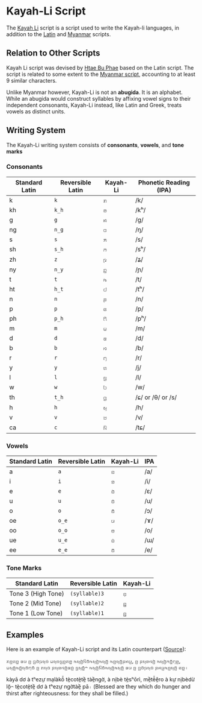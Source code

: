 
# Kayah-Li Script

The [Kayah Li](https://en.wikipedia.org/wiki/Kayah_Li_alphabet) script is a script used to write the Kayah-li languages, in addition to the [Latin](https://en.wikipedia.org/wiki/Latin_alphabet "Latin alphabet") and [Myanmar](https://en.wikipedia.org/wiki/Myanmar_alphabet "Myanmar alphabet") scripts.


## Relation to Other Scripts
Kayah Li script was devised by [Htae Bu Phae](https://en.wikipedia.org/w/index.php?title=Htae_Bu_Phae&action=edit&redlink=1 "Htae Bu Phae (page does not exist)") based on the Latin script. The script is related to some extent to the [Myanmar script](https://en.wikipedia.org/wiki/Myanmar_script "Myanmar script"), accounting to at least 9 similar characters.

Unlike Myanmar however, Kayah-Li is not an **abugida**. It is an alphabet. While an abugida would construct syllables by affixing vowel signs to their independent consonants, Kayah-Li instead, like Latin and Greek, treats vowels as distinct units. 


## Writing System
The Kayah-Li writing system consists of **consonants**, **vowels**, and **tone marks**


### Consonants

| Standard Latin | Reversible Latin    | Kayah-Li | Phonetic Reading (IPA) |
| ------- | ------- | ------- | --- |
| k  | `k` |ꤊ  | /k/ |
| kh  | `k_h` | ꤋ    | /kʰ/ |
| g  | `g`      | ꤌ    | /g/ |
| ng | `n_g`     | ꤍ   | /ŋ/|
| s | `s`      | ꤎ    | /s/|
| sh | `s_h`      | ꤏ   | /sʰ/|
| zh | `z`      | ꤐ   | /ʑ/|
| ny | `n_y`      |ꤑ   | /ɲ/|
| t | `t`      | ꤒ   | /t/|
| ht | `h_t`      | ꤓ    | /tʰ/|
| n | `n`      | ꤔ   | /n/|
| p | `p`      | ꤕ   | /p/|
| ph | `p_h`      | ꤖ   | /pʰ/|
| m | `m`      |ꤗ    | /m/|
| d | `d`      |ꤘ     | /d/|
| b | `b`      |ꤙ     | /b/|
| r | `r`      | ꤚ    | /r/|
| y | `y`      |ꤛ     | /j/|
| l | `l`      | ꤜ   | /l/|
| w | `w`      |ꤝ   | /w/|
| th | `t_h`      | ꤞ   | /ɕ/ or /θ/ or /s/|
| h | `h`      | ꤟ   | /h/|
| v | `v`      | ꤠ    | /v/|
| ca | `c`      | ꤡ   | /tɕ/|


### Vowels

| Standard Latin | Reversible Latin | Kayah-Li | IPA |
| ------- | ------- | ------- | --- |
| a       | `a`       | ꤢ      | /a/ |
| i       | `i`      | ꤤ      | /i/|
| e        | `e`       | ꤢꤧ      | /ɛ/ |
| u       | `u`      | ꤢꤨ      | /u/|
| o        | `o`       | ꤢꤪ      | /ɔ/ |
| oe        | `o_e`       | ꤣ      | /ɤ/ |
| oo        | `o_o`       | ꤥ      | /o/ |
| ue        | `u_e`       | ꤢꤦ      | /ɯ/ |
| ee        | `e_e`       | ꤢꤩ      | /e/ |


### Tone Marks

| Standard Latin | Reversible Latin | Kayah-Li |
| ------- | ------- | ------- |
| Tone 3 (High Tone)       | `(syllable)3`       |ꤢ꤫    |
| Tone 2 (Mid Tone)       | `(syllable)2`       |ꤢ꤭ |
| Tone 1 (Low Tone)       | `(syllable)1`       | ꤢ꤬ |






## Examples

Here is an example of Kayah-Li script and its Latin counterpart ([Source](https://omniglot.com/writing/redkaren.htm)):

ꤊꤢ꤬ꤛꤢ꤭ ꤘꤣ ꤢ꤬ ꤞꤢꤧꤐꤟꤢꤦ ꤗꤟꤢꤜꤢ꤬ꤊꤥ꤭ ꤒꤟꤢꤧ꤬ꤡꤢꤪꤒꤟꤢꤧ꤬ꤒꤟꤢꤩ꤬ ꤒꤢ꤬ꤟꤢꤩ꤬ꤔꤌꤣ꤬, ꤢ꤬ ꤔꤟꤤꤙꤢꤧ꤬ ꤒꤟꤢꤧ꤬ꤏꤢꤪ꤭ꤚꤤ꤬, ꤗꤟꤢꤩ꤬ꤒꤢꤩ꤭ꤟꤢꤩꤚꤢꤪ ꤢ꤬ ꤊꤟꤢꤦ ꤔꤟꤤꤙꤢꤧ꤬ꤘꤢꤦ꤬ ꤜꤟꤢꤪ꤭꤮ ꤒꤟꤢꤧ꤬ꤡꤢꤪꤒꤟꤢꤧ꤬ꤒꤟꤢꤩ꤬ ꤘꤣ ꤢ꤬ ꤞꤢꤧꤐꤟꤢꤦ ꤔꤌꤣ꤬ꤒꤢ꤬ꤟꤢꤩ꤬ ꤕꤢ꤭꤯

kàyā dơ à tʰezư̤ ma̤làkô̄ tè̤cotè̤tề̤ tàề̤ngờ, à ni̤bè tè̤sʰōrì, mề̤tê̄ê̤ro à kư̤ ni̤bèdừ lō̤꤮ tè̤cotè̤tề̤ dơ à tʰezư̤ ngờtàề̤ pā꤯
(Blessed are they which do hunger and thirst after righteousness: for they shall be filled.)
